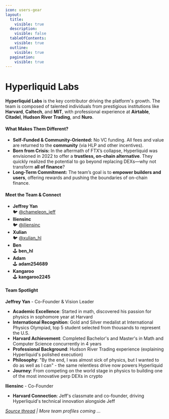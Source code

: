 ```yaml
---
icon: users-gear
layout:
  title:
    visible: true
  description:
    visible: false
  tableOfContents:
    visible: true
  outline:
    visible: true
  pagination:
    visible: true
---
```


# Hyperliquid Labs

**Hyperliquid Labs** is the key contributor driving the platform's growth. The team is composed of talented individuals from prestigious institutions like **Harvard**, **Caltech**, and **MIT**, with professional experience at **Airtable**, **Citadel**, **Hudson River Trading**, and **Nuro**.

#### **What Makes Them Different?**

* **Self-Funded & Community-Oriented:** No VC funding. All fees and value are returned to the **community** (via HLP and other incentives).
* **Born from Crisis:** In the aftermath of FTX’s collapse, Hyperliquid was envisioned in 2022 to offer a **trustless, on-chain alternative**. They quickly realized the potential to go beyond replacing DEXs—why not transform **all of finance**?
* **Long-Term Commitment:** The team’s goal is to **empower builders and users**, offering rewards and pushing the boundaries of on-chain finance.

#### **Meet the Team & Connect**

* **Jeffrey Yan** \
  🐦 [@chameleon\_jeff](https://twitter.com/chameleon_jeff)
* **Iliensinc** \
  🐦 [@iliensinc](https://twitter.com/iliensinc)
* **Xulian**\
  🐦 [@xulian\_hl](https://x.com/xulian_hl)
* **Ben**\
  🕹️ **ben\_hl**
* **Adam**\
  🕹️ **adam254689**
* **Kangaroo**\
  🕹️ **kangaroo2245**

#### Team Spotlight

**Jeffrey Yan** - Co-Founder & Vision Leader

* **Academic Excellence**: Started in math, discovered his passion for physics in sophomore year at Harvard
* **International Recognition**: Gold and Silver medalist at International Physics Olympiad, top 5 student selected from thousands to represent the U.S.
* **Harvard Achievement**: Completed Bachelor's and Master's in Math and Computer Science concurrently in 4 years
* **Professional Background**: Hudson River Trading experience (explaining Hyperliquid's polished execution)
* **Philosophy**: "By the end, I was almost sick of physics, but I wanted to do as well as I can" - the same relentless drive now powers Hyperliquid
* **Journey**: From competing on the world stage in physics to building one of the most innovative perp DEXs in crypto

**Iliensinc** - Co-Founder

* **Harvard Connection**: Jeff's classmate and co-founder, driving Hyperliquid's technical innovation alongside Jeff

[_Source thread_](https://x.com/kirbyongeo/status/1890587714094878748) _| More team profiles coming ..._
